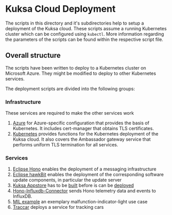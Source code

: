 <!--
******************************************************************************
Copyright (c) 2019 Bosch Software Innovations GmbH.
All rights reserved. This program and the accompanying materials
are made available under the terms of the Eclipse Public License v2.0
which accompanies this distribution, and is available at
https://www.eclipse.org/org/documents/epl-2.0/index.php
***************************************************************************** 
-->
# Kuksa Cloud Deployment

The scripts in this directory and it's subdirectories help to setup a deployment of the Kuksa cloud. These scripts
assume a running Kubernetes cluster which can be configured using `kubectl`. More information regarding the parameters
of the scripts can be found within the respective script file.

## Overall structure

The scripts have been written to deploy to a Kubernetes cluster on Microsoft Azure. They might be modified to deploy
to other Kubernetes services.

The deployment scripts are divided into the following groups:

### Infrastructure

These services are required to make the other services work

  1. [Azure](azure/README.md) for Azure-specific configuration that provides the basis of Kubernetes. It includes
     cert-manager that obtains TLS certificates.
  1. [Kubernetes](kubernetes/README.md) provides functions for the Kubernetes deployment of the Kuksa cloud. It also
     covers the Ambassador gateway service that performs uniform TLS termination for all services.
  
### Services

  1. [Eclipse Hono](eclipse-hono/README.md) enables the deployment of a messaging infrastructure
  1. [Eclipse hawkBit](eclipse-hawkbit/README.md) enables the deployment of the corresponding software update
     components, in particular the update server
  1. [Kuksa Appstore](../kuksa-appstore/README.md) has to be
     [built](eclipse-kuksa/utils/README.md#build-eclipse-kuksa-appstore) before is can be
     [deployed](eclipse-kuksa/utils/README.md#deploy-eclipse-kuksa-appstore)
  1. [Hono-Influxdb-Connector](../utils/hono-influxdb-connector/README.md) sends Hono telemetry data and events to
     InfluxDB.
  1. [MIL example](../examples/malfunction-indicator-light/README.md) an exemplary malfunction-indicator-light use case
  1. [Traccar](eclipse-kuksa/README.md#deploy-traccar-server) deploys a service for tracking cars
